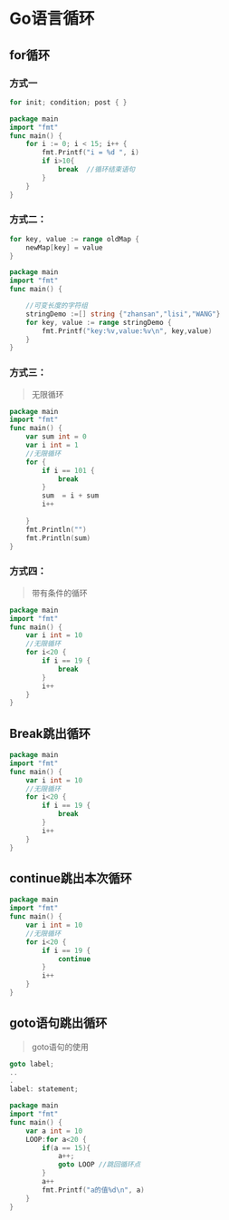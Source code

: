 # Go语言循环

## for循环

### 方式一

```go
for init; condition; post { }
```

```go
package main
import "fmt"
func main() {
	for i := 0; i < 15; i++ {
		fmt.Printf("i = %d ", i)
		if i>10{
			break  //循环结束语句
		}
	}
}
```

### 方式二：

```go
for key, value := range oldMap {
    newMap[key] = value
}
```

```go
package main
import "fmt"
func main() {

	//可变长度的字符组
	stringDemo :=[] string {"zhansan","lisi","WANG"}
	for key, value := range stringDemo {
		fmt.Printf("key:%v,value:%v\n", key,value)
	}
}
```

### 方式三：

> 无限循环

```go
package main
import "fmt"
func main() {
	var sum int = 0
	var i int = 1
	//无限循环
	for {
		if i == 101 {
			break
		}
		sum  = i + sum
		i++
	
	}
	fmt.Println("")
	fmt.Println(sum)
}
```

### 方式四：

> 带有条件的循环

```go
package main
import "fmt"
func main() {
	var i int = 10
	//无限循环
	for i<20 {
		if i == 19 {
			break
		}
		i++
	}
}
```

## Break跳出循环

```go
package main
import "fmt"
func main() {
	var i int = 10
	//无限循环
	for i<20 {
		if i == 19 {
			break
		}
		i++
	}
}
```

## continue跳出本次循环

```go
package main
import "fmt"
func main() {
	var i int = 10
	//无限循环
	for i<20 {
		if i == 19 {
			continue
		}
		i++
	}
}
```



## goto语句跳出循环

> goto语句的使用

```go
goto label;
..
.
label: statement;
```

```go
package main
import "fmt"
func main() {
	var a int = 10
	LOOP:for a<20 {
		if(a == 15){
			a++;
			goto LOOP //跳回循环点
		}
		a++
		fmt.Printf("a的值%d\n", a)
	}
}
```

